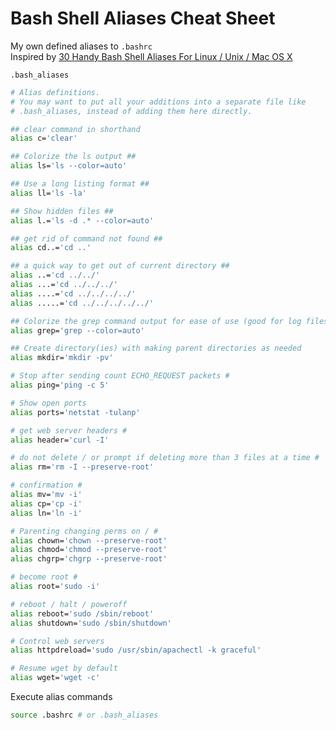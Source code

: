 # Bash Shell Aliases Cheat Sheet

My own defined aliases to `.bashrc`\
Inspired by [30 Handy Bash Shell Aliases For Linux / Unix / Mac OS X](https://www.cyberciti.biz/tips/bash-aliases-mac-centos-linux-unix.html)

`.bash_aliases`

```bash
# Alias definitions.
# You may want to put all your additions into a separate file like
# .bash_aliases, instead of adding them here directly.

## clear command in shorthand
alias c='clear'

## Colorize the ls output ##
alias ls='ls --color=auto'

## Use a long listing format ##
alias ll='ls -la'

## Show hidden files ##
alias l.='ls -d .* --color=auto'

## get rid of command not found ##
alias cd..='cd ..'

## a quick way to get out of current directory ##
alias ..='cd ../../'
alias ...='cd ../../../'
alias ....='cd ../../../../'
alias .....='cd ../../../../../'

## Colorize the grep command output for ease of use (good for log files)##
alias grep='grep --color=auto'

## Create directory(ies) with making parent directories as needed
alias mkdir='mkdir -pv'

# Stop after sending count ECHO_REQUEST packets #
alias ping='ping -c 5'

# Show open ports
alias ports='netstat -tulanp'

# get web server headers #
alias header='curl -I'

# do not delete / or prompt if deleting more than 3 files at a time #
alias rm='rm -I --preserve-root'

# confirmation #
alias mv='mv -i'
alias cp='cp -i'
alias ln='ln -i'

# Parenting changing perms on / #
alias chown='chown --preserve-root'
alias chmod='chmod --preserve-root'
alias chgrp='chgrp --preserve-root'

# become root #
alias root='sudo -i'

# reboot / halt / poweroff
alias reboot='sudo /sbin/reboot'
alias shutdown='sudo /sbin/shutdown'

# Control web servers
alias httpdreload='sudo /usr/sbin/apachectl -k graceful'

# Resume wget by default
alias wget='wget -c'
```

Execute alias commands

```sh
source .bashrc # or .bash_aliases
```
